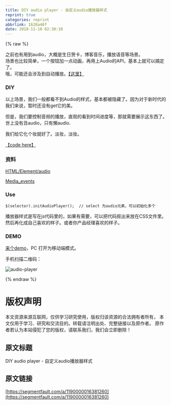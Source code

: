 ```yaml
---
title: DIY audio player - 自定义audio播放器样式
reprint: true
categories: reprint
abbrlink: 1628a46f
date: 2018-11-10 02:30:10
---
```


{% raw %}
<p>&#x4E4B;&#x524D;&#x4E5F;&#x6709;&#x7528;&#x5230;audio&#xFF0C;&#x5927;&#x6982;&#x662F;&#x751F;&#x65E5;&#x8D3A;&#x5361;&#xFF0C;&#x535A;&#x5BA2;&#x97F3;&#x4E50;&#xFF0C;&#x64AD;&#x653E;&#x8BED;&#x97F3;&#x7B49;&#x573A;&#x666F;&#x3002;<br>&#x573A;&#x666F;&#x4E5F;&#x6BD4;&#x8F83;&#x7B80;&#x5355;&#xFF0C;&#x4E00;&#x4E2A;&#x6309;&#x94AE;&#x52A0;&#x4E00;&#x70B9;&#x52A8;&#x753B;&#xFF0C;&#x518D;&#x7528;&#x4E0A;Audio&#x7684;API&#xFF0C;&#x57FA;&#x672C;&#x4E0A;&#x5C31;&#x53EF;&#x4EE5;&#x641E;&#x5B9A;&#x4E86;&#x3002;<br>&#x54E6;&#xFF0C;&#x53EF;&#x80FD;&#x8FD8;&#x4F1A;&#x6D89;&#x53CA;&#x5230;&#x81EA;&#x52A8;&#x64AD;&#x653E;&#x3002;<a href="https://xiaohuazheng.github.io/2017/04/18/audio-player/" rel="nofollow noreferrer" target="_blank">&#x3010;&#x8FD9;&#x91CC;&#x3011;</a></p><h3 id="articleHeader0">DIY</h3><p>&#x4EE5;&#x4E0A;&#x573A;&#x666F;&#xFF0C;&#x6211;&#x4EEC;&#x4E00;&#x822C;&#x90FD;&#x770B;&#x4E0D;&#x5230;Audio&#x7684;&#x6837;&#x5F0F;&#xFF0C;&#x57FA;&#x672C;&#x90FD;&#x88AB;&#x9690;&#x85CF;&#x4E86;&#x3002;&#x56E0;&#x4E3A;&#x5BF9;&#x4E8E;&#x65B0;&#x65F6;&#x4EE3;&#x7684;&#x6211;&#x4EEC;&#x6765;&#x8BF4;&#xFF0C;&#x6682;&#x65F6;&#x8FD8;&#x6CA1;&#x6709;get&#x5B83;&#x7684;&#x7F8E;&#x3002;</p><p>&#x4F46;&#x662F;&#xFF0C;&#x6211;&#x4EEC;&#x8981;&#x63A7;&#x5236;&#x97F3;&#x9891;&#x7684;&#x64AD;&#x653E;&#xFF0C;&#x76F4;&#x89C2;&#x7684;&#x770B;&#x5230;&#x65F6;&#x95F4;&#x8FDB;&#x5EA6;&#x7B49;&#xFF0C;&#x90A3;&#x5C31;&#x9700;&#x8981;&#x5C55;&#x793A;&#x8FD9;&#x4E1C;&#x897F;&#x4E86;&#x3002;&#x4E16;&#x4E0A;&#x6CA1;&#x6709;&#x4E11;audio&#xFF0C;&#x53EA;&#x6709;&#x61D2;audio.</p><p>&#x6211;&#x4EEC;&#x7ED9;&#x5B83;&#x5316;&#x4E2A;&#x5986;&#x5C31;&#x597D;&#x4E86;&#x3002;&#x6DE1;&#x5986;&#xFF0C;&#x6DE1;&#x5986;&#x3002;</p><p><a href="https://github.com/xiaohuazheng/audioplayer" rel="nofollow noreferrer" target="_blank">&#x3010;code here&#x3011;</a></p><h3 id="articleHeader1">&#x8D44;&#x6599;</h3><p><a href="https://developer.mozilla.org/zh-CN/docs/Web/HTML/Element/audio" rel="nofollow noreferrer" target="_blank">HTML/Element/audio</a></p><p><a href="https://developer.mozilla.org/en-US/docs/Web/Guide/Events/Media_events" rel="nofollow noreferrer" target="_blank">Media_events</a></p><h3 id="articleHeader2">Use</h3><div class="widget-codetool" style="display:none"><div class="widget-codetool--inner"><span class="selectCode code-tool" data-toggle="tooltip" data-placement="top" title="" data-original-title="&#x5168;&#x9009;"></span> <span type="button" class="copyCode code-tool" data-toggle="tooltip" data-placement="top" data-clipboard-text="$(selector).initAudioPlayer();  // select &#x4E3A;audio&#x5143;&#x7D20;&#xFF0C;&#x53EF;&#x4EE5;&#x521D;&#x59CB;&#x5316;&#x591A;&#x4E2A;
" title="" data-original-title="&#x590D;&#x5236;"></span> <span type="button" class="saveToNote code-tool" data-toggle="tooltip" data-placement="top" title="" data-original-title="&#x653E;&#x8FDB;&#x7B14;&#x8BB0;"></span></div></div><pre class="hljs armasm"><code>$(<span class="hljs-keyword">selector).initAudioPlayer(); </span> // <span class="hljs-keyword">select </span>&#x4E3A;audio&#x5143;&#x7D20;&#xFF0C;&#x53EF;&#x4EE5;&#x521D;&#x59CB;&#x5316;&#x591A;&#x4E2A;
</code></pre><p>&#x64AD;&#x653E;&#x5668;&#x6837;&#x5F0F;&#x662F;&#x5199;&#x5728;js&#x4EE3;&#x7801;&#x91CC;&#x7684;&#xFF0C;&#x5982;&#x679C;&#x6709;&#x9700;&#x8981;&#xFF0C;&#x53EF;&#x4EE5;&#x628A;&#x4EE3;&#x7801;&#x62A0;&#x51FA;&#x6765;&#x653E;&#x5728;CSS&#x6587;&#x4EF6;&#x91CC;&#x3002;&#x7136;&#x540E;&#x518D;&#x5316;&#x6210;&#x81EA;&#x5DF1;&#x559C;&#x6B22;&#x7684;&#x6837;&#x5B50;&#x3002;&#x6216;&#x8005;&#x4F60;&#x4EA7;&#x54C1;&#x7ECF;&#x7406;&#x559C;&#x6B22;&#x7684;&#x6837;&#x5B50;&#x3002;</p><h3 id="articleHeader3">DEMO</h3><p><a href="https://xiaohuazheng.github.io/demos/2018-06-02-audio-player-demo.html" rel="nofollow noreferrer" target="_blank">&#x6765;&#x4E2A;demo</a>&#xFF0C;PC &#x6253;&#x5F00;&#x4E3A;&#x79FB;&#x52A8;&#x7AEF;&#x6A21;&#x5F0F;&#x3002;</p><p>&#x624B;&#x673A;&#x626B;&#x63CF;&#x4E8C;&#x7EF4;&#x7801;&#xFF1A;</p><p><span class="img-wrap"><img data-src="/img/remote/1460000016381263" src="https://static.alili.tech/img/remote/1460000016381263" alt="audio-player" title="audio-player" style="cursor:pointer;display:inline"></span></p>
{% endraw %}

# 版权声明
本文资源来源互联网，仅供学习研究使用，版权归该资源的合法拥有者所有，
本文仅用于学习、研究和交流目的。转载请注明出处、完整链接以及原作者。
原作者若认为本站侵犯了您的版权，请联系我们，我们会立即删除！

## 原文标题
DIY audio player - 自定义audio播放器样式

## 原文链接
[https://segmentfault.com/a/1190000016381260](https://segmentfault.com/a/1190000016381260)


